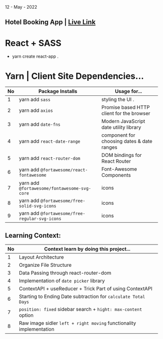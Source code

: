 12 - May - 2022

## Hotel Booking App | [Live Link](www)

# React + SASS 
* yarn create react-app .

# Yarn | Client Site Dependencies...
|No| Package Installs       | Usage for...                                    |
|--|------------------------|-------------------------------------------------|
| 1| yarn add `sass`        | styling the UI .                                |
| 2| yarn add `axios`       | Promise based HTTP client for the browser       |
| 3| yarn add `date-fns`    | Modern JavaScript date utility library          |
| 4| yarn add `react-date-range` | component for choosing dates & date ranges |
| 5| yarn add `react-router-dom` | DOM bindings for React Router              |
| 6| yarn add `@fortawesome/react-fontawesome`      | Font-Awesome Components |
| 7| yarn add `@fortawesome/fontawesome-svg-core`   | icons |
| 8| yarn add `@fortawesome/free-solid-svg-icons`   | icons |
| 9| yarn add `@fortawesome/free-regular-svg-icons` | icons |


## Learning Context:
|No| Context learn by doing this project...                              | 
|--|---------------------------------------------------------------------|
| 1| Layout Architecture                                                 | 
| 2| Organize File Structure                                             | 
| 3| Data Passing through react-router-dom                               | 
| 4| Implementation of `date picker` library                             | 
| 5| ContextAPI + useReducer + Trick Part of using ContextAPI            | 
| 6| Starting to Ending Date subtraction for `calculate Total Days`      | 
| 7| `position: fixed` sidebar search + `hight: max-content` option      | 
| 8| Raw image sidler `left + right moving` functionality implementation |